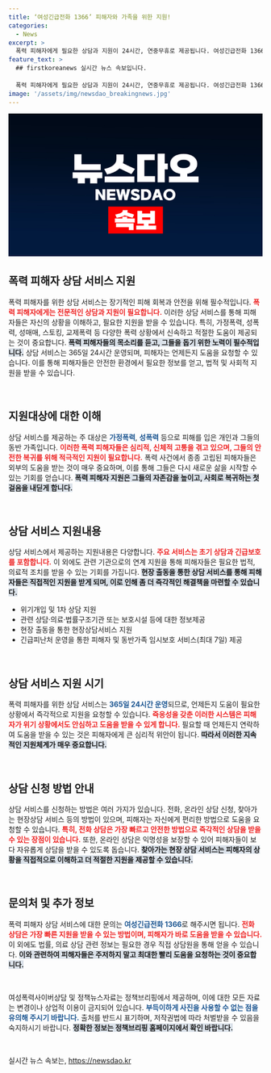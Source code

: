 ```yaml
---
title: ‘여성긴급전화 1366’ 피해자와 가족을 위한 지원!
categories:
  - News
excerpt: >
  폭력 피해자에게 필요한 상담과 지원이 24시간, 연중무휴로 제공됩니다. 여성긴급전화 1366을 통해 안전과 안정을 찾아보세요!
feature_text: >
  ## firstkoreanews 실시간 뉴스 속보입니다.

  폭력 피해자에게 필요한 상담과 지원이 24시간, 연중무휴로 제공됩니다. 여성긴급전화 1366을 통해 안전과 안정을 찾아보세요!
image: '/assets/img/newsdao_breakingnews.jpg'
---
```


<p><img src="/assets/img/newsdao_breakingnews.jpg" alt="firstkoreanews 속보" /></p>

<h2 data-ke-size="size26">폭력 피해자 상담 서비스 지원</h2>

<p data-ke-size="size16">폭력 피해자를 위한 상담 서비스는 장기적인 피해 회복과 안전을 위해 필수적입니다. <b><span style="color: #ee2323;">폭력 피해자에게는 전문적인 상담과 지원이 필요합니다.</span></b> 이러한 상담 서비스를 통해 피해자들은 자신의 상황을 이해하고, 필요한 지원을 받을 수 있습니다. 특히, 가정폭력, 성폭력, 성매매, 스토킹, 교제폭력 등 다양한 폭력 상황에서 신속하고 적절한 도움이 제공되는 것이 중요합니다. <b><span style="background-color: #21538527;">폭력 피해자들의 목소리를 듣고, 그들을 돕기 위한 노력이 필수적입니다.</span></b> 상담 서비스는 365일 24시간 운영되며, 피해자는 언제든지 도움을 요청할 수 있습니다. 이를 통해 피해자들은 안전한 환경에서 필요한 정보를 얻고, 법적 및 사회적 지원을 받을 수 있습니다.</p>

<p data-ke-size="size16">&nbsp;</p>

<h2 data-ke-size="size26">지원대상에 대한 이해</h2>

<p data-ke-size="size16">상담 서비스를 제공하는 주 대상은 <b><span style="color: #1a5490;">가정폭력</span></b>, <b><span style="color: #1a5490;">성폭력</span></b> 등으로 피해를 입은 개인과 그들의 동반 가족입니다. <b><span style="color: #ee2323;">이러한 폭력 피해자들은 심리적, 신체적 고통을 겪고 있으며, 그들의 안전한 복귀를 위해 적극적인 지원이 필요합니다.</span></b> 폭력 사건에서 종종 고립된 피해자들은 외부의 도움을 받는 것이 매우 중요하며, 이를 통해 그들은 다시 새로운 삶을 시작할 수 있는 기회를 얻습니다. <b><span style="background-color: #21538527;">폭력 피해자 지원은 그들의 자존감을 높이고, 사회로 복귀하는 첫걸음을 내딛게 합니다.</span></b></p>

<p data-ke-size="size16">&nbsp;</p>

<h2 data-ke-size="size26">상담 서비스 지원내용</h2>

<p data-ke-size="size16">상담 서비스에서 제공하는 지원내용은 다양합니다. <b><span style="color: #ee2323;">주요 서비스는 초기 상담과 긴급보호를 포함합니다.</span></b> 이 외에도 관련 기관으로의 연계 지원을 통해 피해자들은 필요한 법적, 의료적 조치를 받을 수 있는 기회를 가집니다. <b><span style="background-color: #21538527;">현장 출동을 통한 상담 서비스를 통해 피해자들은 직접적인 지원을 받게 되며, 이로 인해 좀 더 즉각적인 해결책을 마련할 수 있습니다.</span></b></p>

<ul>
    <li>위기개입 및 1차 상담 지원</li>
    <li>관련 상담·의료·법률구조기관 또는 보호시설 등에 대한 정보제공</li>
    <li>현장 출동을 통한 현장상담서비스 지원</li>
    <li>긴급피난처 운영을 통한 피해자 및 동반가족 임시보호 서비스(최대 7일) 제공</li>
</ul>

<p data-ke-size="size16">&nbsp;</p>

<h2 data-ke-size="size26">상담 서비스 지원 시기</h2>

<p data-ke-size="size16">폭력 피해자를 위한 상담 서비스는 <b><span style="color: #1a5490;">365일 24시간 운영</span></b>되므로, 언제든지 도움이 필요한 상황에서 즉각적으로 지원을 요청할 수 있습니다. <b><span style="color: #ee2323;">즉응성을 갖춘 이러한 시스템은 피해자가 위기 상황에서도 안심하고 도움을 받을 수 있게 합니다.</span></b> 필요할 때 언제든지 연락하여 도움을 받을 수 있는 것은 피해자에게 큰 심리적 위안이 됩니다. <b><span style="background-color: #21538527;">따라서 이러한 지속적인 지원체계가 매우 중요합니다.</span></b></p>

<p data-ke-size="size16">&nbsp;</p>

<h2 data-ke-size="size26">상담 신청 방법 안내</h2>

<p data-ke-size="size16">상담 서비스를 신청하는 방법은 여러 가지가 있습니다. 전화, 온라인 상담 신청, 찾아가는 현장상담 서비스 등의 방법이 있으며, 피해자는 자신에게 편리한 방법으로 도움을 요청할 수 있습니다. <b><span style="color: #ee2323;">특히, 전화 상담은 가장 빠르고 안전한 방법으로 즉각적인 상담을 받을 수 있는 장점이 있습니다.</span></b> 또한, 온라인 상담은 익명성을 보장할 수 있어 피해자들이 보다 자유롭게 상담을 받을 수 있도록 돕습니다. <b><span style="background-color: #21538527;">찾아가는 현장 상담 서비스는 피해자의 상황을 직접적으로 이해하고 더 적절한 지원을 제공할 수 있습니다.</span></b></p>

<p data-ke-size="size16">&nbsp;</p>

<h2 data-ke-size="size26">문의처 및 추가 정보</h2>

<p data-ke-size="size16">폭력 피해자 상담 서비스에 대한 문의는 <b><span style="color: #1a5490;">여성긴급전화 1366</span></b>로 해주시면 됩니다. <b><span style="color: #ee2323;">전화 상담은 가장 빠른 지원을 받을 수 있는 방법이며, 피해자가 바로 도움을 받을 수 있습니다.</span></b> 이 외에도 법률, 의료 상담 관련 정보는 필요한 경우 직접 상담원을 통해 얻을 수 있습니다. <b><span style="background-color: #21538527;">이와 관련하여 피해자들은 주저하지 말고 최대한 빨리 도움을 요청하는 것이 중요합니다.</span></b></p>

<p data-ke-size="size16">&nbsp;</p>

<p data-ke-size="size16">여성폭력사이버상담 및 정책뉴스자료는 정책브리핑에서 제공하며, 이에 대한 모든 자료는 변경이나 상업적 이용이 금지되어 있습니다. <b><span style="color: #1a5490;">부득이하게 사진을 사용할 수 없는 점을 유의해 주시기 바랍니다.</span></b> 출처를 반드시 표기하며, 저작권법에 따라 처벌받을 수 있음을 숙지하시기 바랍니다. <b><span style="background-color: #21538527;">정확한 정보는 정책브리핑 홈페이지에서 확인 바랍니다.</span></b></p>

<p data-ke-size="size16">&nbsp;</p>
실시간 뉴스 속보는, <a href="https://newsdao.kr" rel="dofollow">https://newsdao.kr</a>


